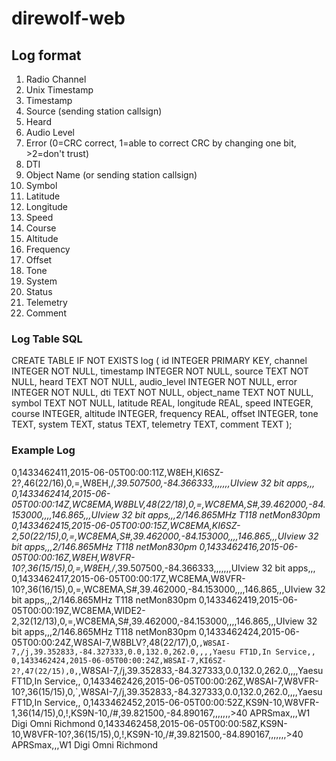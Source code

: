 # direwolf-web

## Log format

 1. Radio Channel
 2. Unix Timestamp
 3. Timestamp
 4. Source (sending station callsign)
 5. Heard
 6. Audio Level
 7. Error (0=CRC correct, 1=able to correct CRC by changing one bit, >2=don't trust)
 8. DTI
 9. Object Name (or sending station callsign)
 10. Symbol
 11. Latitude
 12. Longitude
 13. Speed
 14. Course
 15. Altitude
 16. Frequency
 17. Offset
 18. Tone
 19. System
 20. Status
 21. Telemetry
 22. Comment

### Log Table SQL

CREATE TABLE IF NOT EXISTS log (
    id            INTEGER PRIMARY KEY,
    channel       INTEGER NOT NULL,
    timestamp     INTEGER NOT NULL,
    source        TEXT NOT NULL,
    heard         TEXT NOT NULL,
    audio_level   INTEGER NOT NULL,
    error         INTEGER NOT NULL,
    dti           TEXT NOT NULL,
    object_name   TEXT NOT NULL,
    symbol        TEXT NOT NULL,
    latitude      REAL,
    longitude     REAL,
    speed         INTEGER,
    course        INTEGER,
    altitude      INTEGER,
    frequency     REAL,
    offset        INTEGER,
    tone          TEXT,
    system        TEXT,
    status        TEXT,
    telemetry     TEXT,
    comment       TEXT
);

### Example Log

0,1433462411,2015-06-05T00:00:11Z,W8EH,KI6SZ-2?,46(22/16),0,=,W8EH,/_,39.507500,-84.366333,,,,,,,UIview 32 bit apps,,,
0,1433462414,2015-06-05T00:00:14Z,WC8EMA,W8BLV,48(22/18),0,=,WC8EMA,S#,39.462000,-84.153000,,,,146.865,,,UIview 32 bit apps,,,2/146.865MHz T118 netMon830pm
0,1433462415,2015-06-05T00:00:15Z,WC8EMA,KI6SZ-2,50(22/15),0,=,WC8EMA,S#,39.462000,-84.153000,,,,146.865,,,UIview 32 bit apps,,,2/146.865MHz T118 netMon830pm
0,1433462416,2015-06-05T00:00:16Z,W8EH,W8VFR-10?,36(15/15),0,=,W8EH,/_,39.507500,-84.366333,,,,,,,UIview 32 bit apps,,,
0,1433462417,2015-06-05T00:00:17Z,WC8EMA,W8VFR-10?,36(16/15),0,=,WC8EMA,S#,39.462000,-84.153000,,,,146.865,,,UIview 32 bit apps,,,2/146.865MHz T118 netMon830pm
0,1433462419,2015-06-05T00:00:19Z,WC8EMA,WIDE2-2,32(12/13),0,=,WC8EMA,S#,39.462000,-84.153000,,,,146.865,,,UIview 32 bit apps,,,2/146.865MHz T118 netMon830pm
0,1433462424,2015-06-05T00:00:24Z,W8SAI-7,W8BLV?,48(22/17),0,`,W8SAI-7,/j,39.352833,-84.327333,0.0,132.0,262.0,,,,Yaesu FT1D,In Service,,
0,1433462424,2015-06-05T00:00:24Z,W8SAI-7,KI6SZ-2?,47(22/15),0,`,W8SAI-7,/j,39.352833,-84.327333,0.0,132.0,262.0,,,,Yaesu FT1D,In Service,,
0,1433462426,2015-06-05T00:00:26Z,W8SAI-7,W8VFR-10?,36(15/15),0,`,W8SAI-7,/j,39.352833,-84.327333,0.0,132.0,262.0,,,,Yaesu FT1D,In Service,,
0,1433462452,2015-06-05T00:00:52Z,KS9N-10,W8VFR-1,36(14/15),0,!,KS9N-10,/#,39.821500,-84.890167,,,,,,,>40 APRSmax,,,W1 Digi Omni Richmond
0,1433462458,2015-06-05T00:00:58Z,KS9N-10,W8VFR-10?,36(15/15),0,!,KS9N-10,/#,39.821500,-84.890167,,,,,,,>40 APRSmax,,,W1 Digi Omni Richmond
